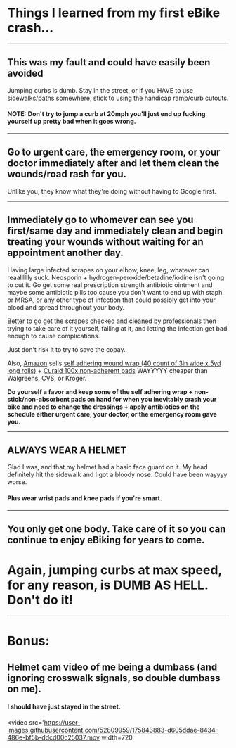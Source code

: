 # Things I learned from my first eBike crash...

___

## This was my fault and could have easily been avoided
Jumping curbs is dumb. Stay in the street, or if you HAVE to use sidewalks/paths somewhere, stick to using the handicap ramp/curb cutouts. 
#### NOTE: Don't try to jump a curb at 20mph you'll just end up fucking yourself up pretty bad when it goes wrong.

___

## Go to urgent care, the emergency room, or your doctor immediately after and let them clean the wounds/road rash for you.
Unlike you, they know what they're doing without having to Google first.

___

## Immediately go to whomever can see you first/same day and immediately clean and begin treating your wounds without waiting for an appointment another day.

Having large infected scrapes on your elbow, knee, leg, whatever can reaalllllly suck. Neosporin + hydrogen-peroxide/betadine/iodine isn't going to cut it.
Go get some real prescription strength antibiotic ointment and maybe some antibiotic pills too cause you don't want to end up with staph or MRSA, or any other type of infection that could possibly get into your blood and spread throughout your body.

Better to go get the scrapes checked and cleaned by professionals then trying to take care of it yourself, failing at it, and letting the infection get bad enough to cause complications.

Just don't risk it to try to save the copay.

Also, [Amazon](https://amazon.com) sells [self adhering wound wrap (40 count of 3in wide x 5yd long rolls)](https://smile.amazon.com/gp/product/B09HC58XSK/) + [Curaid 100x non-adherent pads](https://smile.amazon.com/gp/product/B005EB9SFI/) WAYYYYY cheaper than Walgreens, CVS, or Kroger.

**Do yourself a favor and keep some of the self adhering wrap + non-stick/non-absorbent pads on hand for when you inevitably crash your bike and need to change the dressings + apply antibiotics on the schedule either urgent care, your doctor, or the emergency room gave you.**

___

## ALWAYS WEAR A HELMET

Glad I was, and that my helmet had a basic face guard on it. My head definitely hit the sidewalk and I got a bloody nose. Could have been wayyyy worse. 

#### Plus wear wrist pads and knee pads if you're smart.

___

## You only get one body. Take care of it so you can continue to enjoy eBiking for years to come.

# Again, jumping curbs at max speed, for any reason, is DUMB AS HELL. Don't do it!

___ 
# Bonus: 

## Helmet cam video of me being a dumbass (and ignoring crosswalk signals, so double dumbass on me). 

#### I should have just stayed in the street.

<video src='https://user-images.githubusercontent.com/52809959/175843883-d605ddae-8434-486e-bf5b-ddcd00c25037.mov width=720</video>
